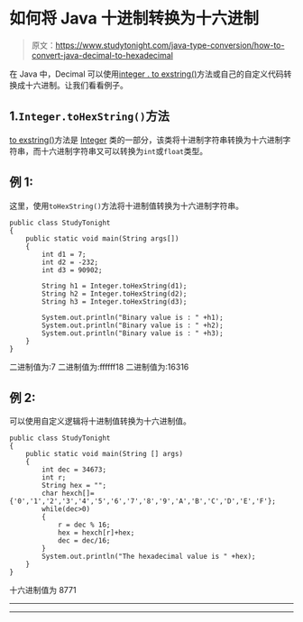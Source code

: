 # 如何将 Java 十进制转换为十六进制

> 原文：<https://www.studytonight.com/java-type-conversion/how-to-convert-java-decimal-to-hexadecimal>

在 Java 中，Decimal 可以使用[integer . to exstring()](https://www.studytonight.com/java-wrapper-class/java-integer-tohexstring-method)方法或自己的自定义代码转换成十六进制。让我们看看例子。

## 1.`Integer.toHexString()`方法

[to exstring()](https://www.studytonight.com/java-wrapper-class/java-integer-tohexstring-method)方法是 [Integer](https://www.studytonight.com/java/wrapper-class.php) 类的一部分，该类将十进制字符串转换为十六进制字符串，而十六进制字符串又可以转换为`int`或`float`类型。

## 例 1:

这里，使用`toHexString()`方法将十进制值转换为十六进制字符串。

```
public class StudyTonight
{    
	public static void main(String args[])
	{    
		int d1 = 7;
		int d2 = -232;
		int d3 = 90902;

		String h1 = Integer.toHexString(d1);
		String h2 = Integer.toHexString(d2);
		String h3 = Integer.toHexString(d3);

		System.out.println("Binary value is : " +h1);
		System.out.println("Binary value is : " +h2);
		System.out.println("Binary value is : " +h3);
	}    
}
```

二进制值为:7
二进制值为:ffffff18
二进制值为:16316

## 例 2:

可以使用自定义逻辑将十进制值转换为十六进制值。

```
public class StudyTonight
{    
	public static void main(String [] args)
	{  
		int dec = 34673;
		int r;  
		String hex = "";   
		char hexch[]={'0','1','2','3','4','5','6','7','8','9','A','B','C','D','E','F'};  
		while(dec>0)  
		{  
			r = dec % 16;   
			hex = hexch[r]+hex;   
			dec = dec/16;  
		}  
		System.out.println("The hexadecimal value is " +hex);  
	}
}
```

十六进制值为 8771

* * *

* * *